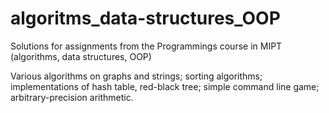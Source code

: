# algoritms_data-structures_OOP
Solutions for assignments from the Programmings course in MIPT (algorithms, data structures, OOP)

Various algorithms on graphs and strings; sorting algorithms; implementations of hash
table, red-black tree; simple command line game; arbitrary-precision arithmetic.
